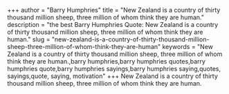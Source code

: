 +++
author = "Barry Humphries"
title = "New Zealand is a country of thirty thousand million sheep, three million of whom think they are human."
description = "the best Barry Humphries Quote: New Zealand is a country of thirty thousand million sheep, three million of whom think they are human."
slug = "new-zealand-is-a-country-of-thirty-thousand-million-sheep-three-million-of-whom-think-they-are-human"
keywords = "New Zealand is a country of thirty thousand million sheep, three million of whom think they are human.,barry humphries,barry humphries quotes,barry humphries quote,barry humphries sayings,barry humphries saying,quotes, sayings,quote, saying, motivation"
+++
New Zealand is a country of thirty thousand million sheep, three million of whom think they are human.
